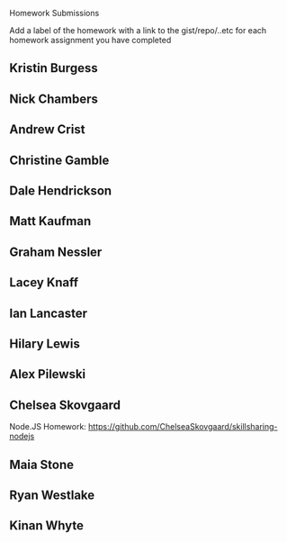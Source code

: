 Homework Submissions

Add a label of the homework with a link to the gist/repo/..etc for each homework assignment you have completed

## Kristin Burgess

## Nick Chambers

## Andrew Crist

## Christine Gamble

## Dale Hendrickson

## Matt Kaufman

## Graham Nessler

## Lacey Knaff

## Ian Lancaster

## Hilary Lewis

## Alex Pilewski

## Chelsea Skovgaard
Node.JS Homework: https://github.com/ChelseaSkovgaard/skillsharing-nodejs

## Maia Stone

## Ryan Westlake

## Kinan Whyte
